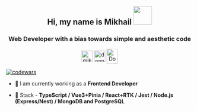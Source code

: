 <h2 align="center">Hi, my name is Mikhail <img src="https://media.giphy.com/media/mGcNjsfWAjY5AEZNw6/giphy.gif" width="50"></h2>
<h3 align="center">Web Developer with a bias towards simple and aesthetic code</h3>

<p align="center">
<a href = "mailto: mikhail@nenashev.dev"><img align="center" src="https://cdn.jsdelivr.net/npm/simple-icons@3.0.1/icons/gmail.svg" alt="mikhail@nenashev.dev" height="30" width="30" /></a> <a href="https://linkedin.com/in/mikhailnenashev" target="blank"><img align="center" src="https://cdn.jsdelivr.net/npm/simple-icons@3.0.1/icons/linkedin.svg" alt="donnie_ergo" height="30" width="30" /></a> <a href="http://discord.com/users/donnie_ergo" target="blank"><img align="center" src="https://cdn.jsdelivr.net/npm/simple-icons@3.0.1/icons/discord.svg" alt="Donnie_Ergo#1412" height="40" width="30" /></a>
</p>
<a href = "https://www.codewars.com/users/DonnieErgo"><img src="https://www.codewars.com/users/DonnieErgo/badges/small" alt="codewars"></a>


- 🔭 I am currently working as a **Frontend Developer**

- 🌱 Stack - **TypeScript / Vue3+Pinia / React+RTK / Jest / Node.js (Express/Nest) / MongoDB and PostgreSQL**
